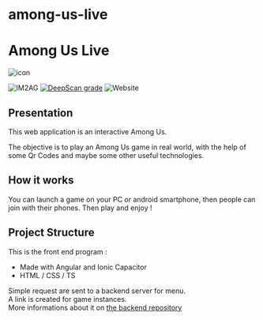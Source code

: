 # among-us-live

<h1>Among Us Live</h1>

![icon](./resources/ic_banner.png?raw=true)

![IM2AG](https://img.shields.io/badge/IM2AG-Seal%20of%20Quality-blue)
[![DeepScan grade](https://deepscan.io/api/teams/17167/projects/20535/branches/560870/badge/grade.svg)](https://deepscan.io/dashboard#view=project&tid=17167&pid=20535&bid=560870)
![Website](https://img.shields.io/website?up_message=kttrailgame-builder.web.app&url=https%3A%2F%2Fkttrailgame-builder.web.app)

<h2>Presentation</h2>

This web application is an interactive Among Us.

The objective is to play an Among Us game in real world, with the help of some Qr Codes and maybe some other useful technologies.

<h2>How it works</h2>

You can launch a game on your PC or android smartphone, then people can join with their phones.
Then play and enjoy !


<h2>Project Structure</h2>

This is the front end program : 
 - Made with Angular and Ionic Capacitor
 - HTML / CSS / TS

Simple request are sent to a backend server for menu.<br>
A link is created for game instances.<br>
More informations about it on [the backend repository](https://github.com/ThomasHerve/Impostor-project-backend)
<br>
